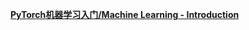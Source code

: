 <a href="Machine Learning - Introduction v5.0.0/index.html"><strong>PyTorch机器学习入门/Machine Learning - Introduction</a>